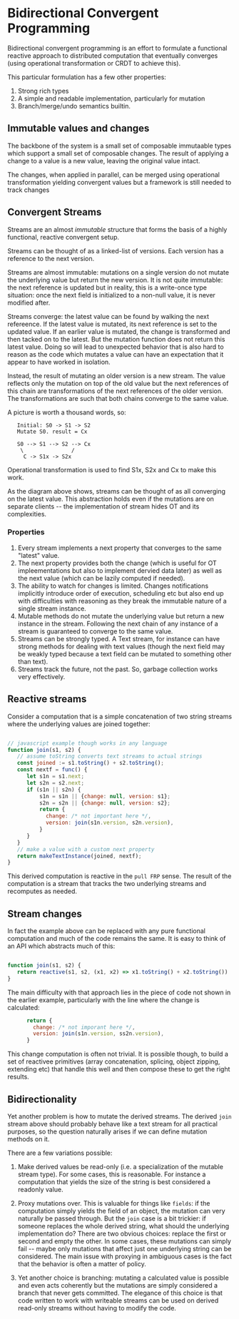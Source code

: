 # Bidirectional Convergent Programming

Bidirectional convergent programming is an effort to formulate a
functional reactive approach to distributed computation that
eventually converges (using operational transformation or CRDT to
achieve this).

This particular formulation has a few other properties:

1. Strong rich types
2. A simple and readable implementation, particularly for mutation
3. Branch/merge/undo semantics builtin.

## Immutable values and changes

The backbone of the system is a small set of composable immutaable
types which support a small set of composable changes.  The result of
applying a change to a value is a new value, leaving the original
value intact.

The changes, when applied in parallel, can be merged using operational
transformation yielding convergent values but a framework is  still
needed to track changes

## Convergent Streams

Streams are an almost *immutable* structure that forms the basis of a
highly functional, reactive convergent setup.

Streams can be thought of as a linked-list of versions.  Each version
has a reference to the next version.

Streams are almost immutable:  mutations on a single version do not
mutate the underlying value but return the new version.  It is not
quite immutable: the next reference is updated but in reality, this is
a write-once type situation: once the next field is initialized to a
non-null value, it is never modified after.

Streams converge: the latest value can be found by walking the next
refereence. If the latest value is mutated, its next reference is set
to the updated value.  If an earlier value is mutated, the change is
transformed and then tacked on to the latest.  But the mutation
function does not return this latest value.  Doing so will lead to
unexpected behavior that is also hard to reason as the code which
mutates a value can have an expectation that it appear to have worked
in isolation.

Instead, the result of mutating an older version is a new stream.  The
value reflects only the mutation on  top of the old value but the
next references of this chain are transformations of the next
references of the older version.  The transformations are such that
both chains converge  to the same value.

A picture is worth a thousand words, so:

```
   Initial: S0 -> S1 -> S2
   Mutate S0. result = Cx

   S0 --> S1 --> S2 --> Cx
    \               /
     C -> S1x -> S2x
```

Operational transformation is used to find S1x, S2x and Cx to make
this work.

As the diagram above shows, streams can be thought of as all
converging on the latest value.  This abstraction holds even if the
mutations are on separate clients -- the implementation of stream
hides OT and its complexities.

### Properties

1. Every stream implements a next property that converges to the same
"latest" value.
2. The next property provides both the change (which is useful for OT
impleementations but also to implement dervied data later) as well as
the next value (which can be lazily computed if needed).
3. The ability to watch for changes is limited.  Changes notifications
implicitly introduce order of execution, scheduling etc but also end
up with difficulties with reasoning as they break the immutable nature
of a single stream instance.
4. Mutable methods do not mutate the underlying value but return a new
instance in the stream. Following the next chain of any instance of a
stream is guaranteed to converge to the same value.
5. Streams can be strongly typed. A Text stream, for instance can have
strong methods for dealing with text values (though the next field may
be weakly typed because a text field can be mutated to something other
than text).
6. Streams track the future, not the past. So, garbage collection
works very effectively.

## Reactive streams

Consider a computation that is a simple concatenation of two string
streams where the underlying values are joined together:

```js

// javascript example though works in any language
function join(s1, s2) {
   // assume toString converts text streams to actual strings
   const joined := s1.toString() + s2.toString();
   const nextf = func() {
      let s1n = s1.next;
      let s2n = s2.next;
      if (s1n || s2n) {
          s1n = s1n || {change: null, version: s1};
          s2n = s2n || {change: null, version: s2};
          return {
            change: /* not important here */,
            version: join(s1n.version, s2n.version),
          }
      }
   }
   // make a value with a custom next property
   return makeTextInstance(joined, nextf);
}
```

This derived computation is reactive in the `pull FRP` sense. The
result of the computation is a stream that tracks the two underlying
streams and recomputes as needed.

## Stream changes

In fact the example above can be replaced with any pure functional
computation and much of the code remains the same.  It is easy to
think of an API which abstracts much of this:

```js

function join(s1, s2) {
   return reactive(s1, s2, (x1, x2) => x1.toString() + x2.toString())
}

```

The main difficulty with that approach lies in the piece of code not
shown in the earlier example, particularly with the line where the
change is calculated:

```js
      return {
        change: /* not imporant here */,
        version: join(s1n.version, ss2n.version),
      }
```

This change computation is often not trivial.  It is possible though,
to build a set of reactivee primitives (array concatenation, splicing,
object zipping, extending etc) that handle this well and then compose
these to get the right results.

## Bidirectionality

Yet another problem is how to mutate the derived streams. The derived
`join` stream above should probably behave like a text stream for all
practical purposes, so the question naturally arises if we can define
mutation methods on it.

There are a few variations possible:

1. Make derived values be read-only (i.e. a specialization of the
mutable stream type).  For some cases, this is reasonable. For
instance a computation that yields the size of the string is best
considered a readonly value.

2. Proxy mutations over.  This is valuable for things like `fields`:
if the computation simply yields the field of an object, the mutation
can very naturally be passed through.  But the `join` case is  a bit
trickier: if someone replaces  the whole derived string, what should
the underlying implementation do? There are two obvious choices:
replace the first or second and empty the other. In some cases, these
mutations can simply fail -- maybe only mutations that affect just one
underlying string can be considered.  The main issue with proxying in
ambiguous cases is the fact that the behavior is often a matter of
policy.

3.  Yet another choice is branching: mutating a calculated value is
possible and even acts coherently but the mutations are simply
considered a branch that never gets committed.  The elegance of this
choice is that code written to work with writeable streams can be used
on derived read-only streams without having to modify the code.

